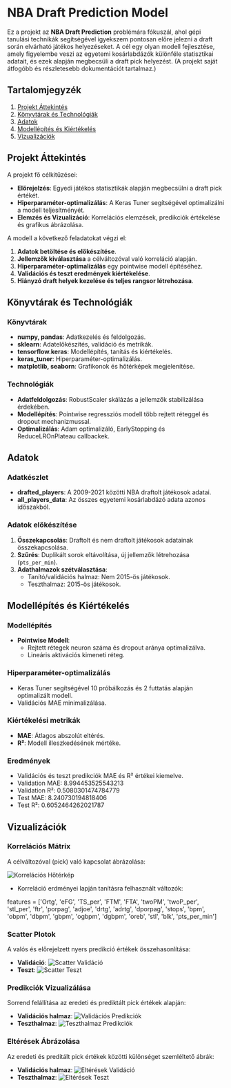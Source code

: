 # NBA Draft Prediction Model

Ez a projekt az **NBA Draft Prediction** problémára fókuszál, ahol gépi tanulási technikák segítségével igyekszem pontosan előre jelezni a draft során elvárható játékos helyezéseket. A cél egy olyan modell fejlesztése, amely figyelembe veszi az egyetemi kosárlabdázók különféle statisztikai adatait, és ezek alapján megbecsüli a draft pick helyezést. (A projekt saját átfogóbb és részletesebb dokumentációt tartalmaz.)

## Tartalomjegyzék
1. [Projekt Áttekintés](#projekt-áttekintés)
2. [Könyvtárak és Technológiák](#könyvtárak-és-technológiák)
3. [Adatok](#adatok)
4. [Modellépítés és Kiértékelés](#modellépítés-és-kiértékelés)
5. [Vizualizációk](#vizualizációk)

## Projekt Áttekintés

A projekt fő célkitűzései:
- **Előrejelzés**: Egyedi játékos statisztikák alapján megbecsülni a draft pick értékét.
- **Hiperparaméter-optimalizálás**: A Keras Tuner segítségével optimalizálni a modell teljesítményét.
- **Elemzés és Vizualizáció**: Korrelációs elemzések, predikciók értékelése és grafikus ábrázolása.

A modell a következő feladatokat végzi el:
1. **Adatok betöltése és előkészítése**.
2. **Jellemzők kiválasztása** a célváltozóval való korreláció alapján.
3. **Hiperparaméter-optimalizálás** egy pointwise modell építéséhez.
4. **Validációs és teszt eredmények kiértékelése**.
5. **Hiányzó draft helyek kezelése és teljes rangsor létrehozása**.

## Könyvtárak és Technológiák

### Könyvtárak
- **numpy, pandas**: Adatkezelés és feldolgozás.
- **sklearn**: Adatelőkészítés, validáció és metrikák.
- **tensorflow.keras**: Modellépítés, tanítás és kiértékelés.
- **keras_tuner**: Hiperparaméter-optimalizálás.
- **matplotlib, seaborn**: Grafikonok és hőtérképek megjelenítése.

### Technológiák
- **Adatfeldolgozás**: RobustScaler skálázás a jellemzők stabilizálása érdekében.
- **Modellépítés**: Pointwise regressziós modell több rejtett réteggel és dropout mechanizmussal.
- **Optimalizálás**: Adam optimalizáló, EarlyStopping és ReduceLROnPlateau callbackek.

## Adatok

### Adatkészlet
- **drafted_players**: A 2009-2021 közötti NBA draftolt játékosok adatai.
- **all_players_data**: Az összes egyetemi kosárlabdázó adata azonos időszakból.

### Adatok előkészítése
1. **Összekapcsolás**: Draftolt és nem draftolt játékosok adatainak összekapcsolása.
2. **Szűrés**: Duplikált sorok eltávolítása, új jellemzők létrehozása (`pts_per_min`).
3. **Adathalmazok szétválasztása**:
   - Tanító/validációs halmaz: Nem 2015-ös játékosok.
   - Teszthalmaz: 2015-ös játékosok.

## Modellépítés és Kiértékelés

### Modellépítés
- **Pointwise Modell**:
  - Rejtett rétegek neuron száma és dropout aránya optimalizálva.
  - Lineáris aktivációs kimeneti réteg.

### Hiperparaméter-optimalizálás
- Keras Tuner segítségével 10 próbálkozás és 2 futtatás alapján optimalizált modell.
- Validációs MAE minimalizálása.

### Kiértékelési metrikák
- **MAE**: Átlagos abszolút eltérés.
- **R²**: Modell illeszkedésének mértéke.

### Eredmények
- Validációs és teszt predikciók MAE és R² értékei kiemelve.
- Validation MAE: 8.994453525543213
- Validation R²: 0.5080301474784779
- Test MAE: 8.240730194818406
- Test R²: 0.6052464262021787

## Vizualizációk

### Korrelációs Mátrix
A célváltozóval (pick) való kapcsolat ábrázolása:

![Korrelációs Hőtérkép](images/heat_map.png)

- Korreláció erdményei lapján tanításra felhasznált változók:

features =  ['Ortg', 'eFG', 'TS_per', 'FTM', 'FTA', 'twoPM', 'twoP_per', 'stl_per', 
            'ftr', 'porpag', 'adjoe', 'drtg', 'adrtg', 'dporpag', 'stops',
            'bpm', 'obpm', 'dbpm', 'gbpm', 'ogbpm', 'dgbpm', 'oreb', 'stl', 'blk', 'pts_per_min']

### Scatter Plotok
A valós és előrejelzett nyers predikció értékek összehasonlítása:
- **Validáció**:
  ![Scatter Validáció](images/nyers_val.png)
- **Teszt**:
  ![Scatter Teszt](images/nyers_teszt.png)

### Predikciók Vizualizálása
Sorrend felállítása az eredeti és prediktált pick értékek alapján:
- **Validációs halmaz**:
  ![Validációs Predikciók](images/order_val.png)
- **Teszthalmaz**:
  ![Teszthalmaz Predikciók](images/order_teszt.png)

### Eltérések Ábrázolása
Az eredeti és preditált pick értékek közötti különséget szemléltető ábrák:
- **Validációs halmaz**:
  ![Eltérések Validáció](images/miss_val.png)
- **Teszthalmaz**:
  ![Eltérések Teszt](images/miss_teszt.png)


